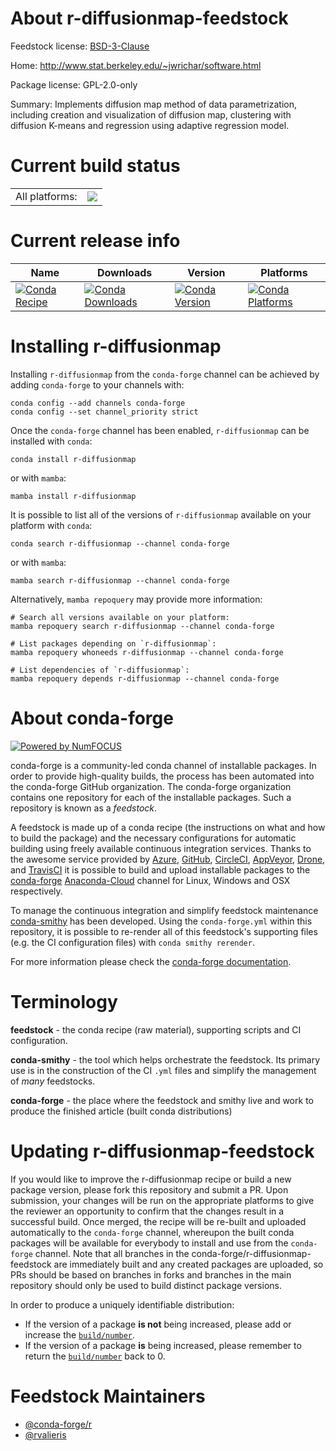 About r-diffusionmap-feedstock
==============================

Feedstock license: [BSD-3-Clause](https://github.com/conda-forge/r-diffusionmap-feedstock/blob/main/LICENSE.txt)

Home: http://www.stat.berkeley.edu/~jwrichar/software.html

Package license: GPL-2.0-only

Summary: Implements diffusion map method of data parametrization, including creation and visualization of diffusion map, clustering with diffusion K-means and regression using adaptive regression model.

Current build status
====================


<table><tr><td>All platforms:</td>
    <td>
      <a href="https://dev.azure.com/conda-forge/feedstock-builds/_build/latest?definitionId=6028&branchName=main">
        <img src="https://dev.azure.com/conda-forge/feedstock-builds/_apis/build/status/r-diffusionmap-feedstock?branchName=main">
      </a>
    </td>
  </tr>
</table>

Current release info
====================

| Name | Downloads | Version | Platforms |
| --- | --- | --- | --- |
| [![Conda Recipe](https://img.shields.io/badge/recipe-r--diffusionmap-green.svg)](https://anaconda.org/conda-forge/r-diffusionmap) | [![Conda Downloads](https://img.shields.io/conda/dn/conda-forge/r-diffusionmap.svg)](https://anaconda.org/conda-forge/r-diffusionmap) | [![Conda Version](https://img.shields.io/conda/vn/conda-forge/r-diffusionmap.svg)](https://anaconda.org/conda-forge/r-diffusionmap) | [![Conda Platforms](https://img.shields.io/conda/pn/conda-forge/r-diffusionmap.svg)](https://anaconda.org/conda-forge/r-diffusionmap) |

Installing r-diffusionmap
=========================

Installing `r-diffusionmap` from the `conda-forge` channel can be achieved by adding `conda-forge` to your channels with:

```
conda config --add channels conda-forge
conda config --set channel_priority strict
```

Once the `conda-forge` channel has been enabled, `r-diffusionmap` can be installed with `conda`:

```
conda install r-diffusionmap
```

or with `mamba`:

```
mamba install r-diffusionmap
```

It is possible to list all of the versions of `r-diffusionmap` available on your platform with `conda`:

```
conda search r-diffusionmap --channel conda-forge
```

or with `mamba`:

```
mamba search r-diffusionmap --channel conda-forge
```

Alternatively, `mamba repoquery` may provide more information:

```
# Search all versions available on your platform:
mamba repoquery search r-diffusionmap --channel conda-forge

# List packages depending on `r-diffusionmap`:
mamba repoquery whoneeds r-diffusionmap --channel conda-forge

# List dependencies of `r-diffusionmap`:
mamba repoquery depends r-diffusionmap --channel conda-forge
```


About conda-forge
=================

[![Powered by
NumFOCUS](https://img.shields.io/badge/powered%20by-NumFOCUS-orange.svg?style=flat&colorA=E1523D&colorB=007D8A)](https://numfocus.org)

conda-forge is a community-led conda channel of installable packages.
In order to provide high-quality builds, the process has been automated into the
conda-forge GitHub organization. The conda-forge organization contains one repository
for each of the installable packages. Such a repository is known as a *feedstock*.

A feedstock is made up of a conda recipe (the instructions on what and how to build
the package) and the necessary configurations for automatic building using freely
available continuous integration services. Thanks to the awesome service provided by
[Azure](https://azure.microsoft.com/en-us/services/devops/), [GitHub](https://github.com/),
[CircleCI](https://circleci.com/), [AppVeyor](https://www.appveyor.com/),
[Drone](https://cloud.drone.io/welcome), and [TravisCI](https://travis-ci.com/)
it is possible to build and upload installable packages to the
[conda-forge](https://anaconda.org/conda-forge) [Anaconda-Cloud](https://anaconda.org/)
channel for Linux, Windows and OSX respectively.

To manage the continuous integration and simplify feedstock maintenance
[conda-smithy](https://github.com/conda-forge/conda-smithy) has been developed.
Using the ``conda-forge.yml`` within this repository, it is possible to re-render all of
this feedstock's supporting files (e.g. the CI configuration files) with ``conda smithy rerender``.

For more information please check the [conda-forge documentation](https://conda-forge.org/docs/).

Terminology
===========

**feedstock** - the conda recipe (raw material), supporting scripts and CI configuration.

**conda-smithy** - the tool which helps orchestrate the feedstock.
                   Its primary use is in the construction of the CI ``.yml`` files
                   and simplify the management of *many* feedstocks.

**conda-forge** - the place where the feedstock and smithy live and work to
                  produce the finished article (built conda distributions)


Updating r-diffusionmap-feedstock
=================================

If you would like to improve the r-diffusionmap recipe or build a new
package version, please fork this repository and submit a PR. Upon submission,
your changes will be run on the appropriate platforms to give the reviewer an
opportunity to confirm that the changes result in a successful build. Once
merged, the recipe will be re-built and uploaded automatically to the
`conda-forge` channel, whereupon the built conda packages will be available for
everybody to install and use from the `conda-forge` channel.
Note that all branches in the conda-forge/r-diffusionmap-feedstock are
immediately built and any created packages are uploaded, so PRs should be based
on branches in forks and branches in the main repository should only be used to
build distinct package versions.

In order to produce a uniquely identifiable distribution:
 * If the version of a package **is not** being increased, please add or increase
   the [``build/number``](https://docs.conda.io/projects/conda-build/en/latest/resources/define-metadata.html#build-number-and-string).
 * If the version of a package **is** being increased, please remember to return
   the [``build/number``](https://docs.conda.io/projects/conda-build/en/latest/resources/define-metadata.html#build-number-and-string)
   back to 0.

Feedstock Maintainers
=====================

* [@conda-forge/r](https://github.com/conda-forge/r/)
* [@rvalieris](https://github.com/rvalieris/)

